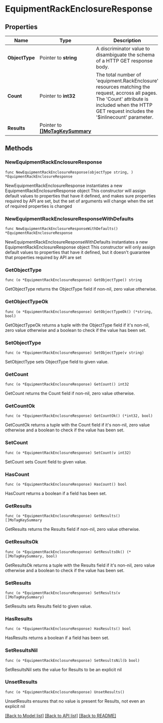 # EquipmentRackEnclosureResponse

## Properties

Name | Type | Description | Notes
------------ | ------------- | ------------- | -------------
**ObjectType** | Pointer to **string** | A discriminator value to disambiguate the schema of a HTTP GET response body. | 
**Count** | Pointer to **int32** | The total number of &#39;equipment.RackEnclosure&#39; resources matching the request, accross all pages. The &#39;Count&#39; attribute is included when the HTTP GET request includes the &#39;$inlinecount&#39; parameter. | [optional] 
**Results** | Pointer to [**[]MoTagKeySummary**](mo.TagKeySummary.md) |  | [optional] 

## Methods

### NewEquipmentRackEnclosureResponse

`func NewEquipmentRackEnclosureResponse(objectType string, ) *EquipmentRackEnclosureResponse`

NewEquipmentRackEnclosureResponse instantiates a new EquipmentRackEnclosureResponse object
This constructor will assign default values to properties that have it defined,
and makes sure properties required by API are set, but the set of arguments
will change when the set of required properties is changed

### NewEquipmentRackEnclosureResponseWithDefaults

`func NewEquipmentRackEnclosureResponseWithDefaults() *EquipmentRackEnclosureResponse`

NewEquipmentRackEnclosureResponseWithDefaults instantiates a new EquipmentRackEnclosureResponse object
This constructor will only assign default values to properties that have it defined,
but it doesn't guarantee that properties required by API are set

### GetObjectType

`func (o *EquipmentRackEnclosureResponse) GetObjectType() string`

GetObjectType returns the ObjectType field if non-nil, zero value otherwise.

### GetObjectTypeOk

`func (o *EquipmentRackEnclosureResponse) GetObjectTypeOk() (*string, bool)`

GetObjectTypeOk returns a tuple with the ObjectType field if it's non-nil, zero value otherwise
and a boolean to check if the value has been set.

### SetObjectType

`func (o *EquipmentRackEnclosureResponse) SetObjectType(v string)`

SetObjectType sets ObjectType field to given value.


### GetCount

`func (o *EquipmentRackEnclosureResponse) GetCount() int32`

GetCount returns the Count field if non-nil, zero value otherwise.

### GetCountOk

`func (o *EquipmentRackEnclosureResponse) GetCountOk() (*int32, bool)`

GetCountOk returns a tuple with the Count field if it's non-nil, zero value otherwise
and a boolean to check if the value has been set.

### SetCount

`func (o *EquipmentRackEnclosureResponse) SetCount(v int32)`

SetCount sets Count field to given value.

### HasCount

`func (o *EquipmentRackEnclosureResponse) HasCount() bool`

HasCount returns a boolean if a field has been set.

### GetResults

`func (o *EquipmentRackEnclosureResponse) GetResults() []MoTagKeySummary`

GetResults returns the Results field if non-nil, zero value otherwise.

### GetResultsOk

`func (o *EquipmentRackEnclosureResponse) GetResultsOk() (*[]MoTagKeySummary, bool)`

GetResultsOk returns a tuple with the Results field if it's non-nil, zero value otherwise
and a boolean to check if the value has been set.

### SetResults

`func (o *EquipmentRackEnclosureResponse) SetResults(v []MoTagKeySummary)`

SetResults sets Results field to given value.

### HasResults

`func (o *EquipmentRackEnclosureResponse) HasResults() bool`

HasResults returns a boolean if a field has been set.

### SetResultsNil

`func (o *EquipmentRackEnclosureResponse) SetResultsNil(b bool)`

 SetResultsNil sets the value for Results to be an explicit nil

### UnsetResults
`func (o *EquipmentRackEnclosureResponse) UnsetResults()`

UnsetResults ensures that no value is present for Results, not even an explicit nil

[[Back to Model list]](../README.md#documentation-for-models) [[Back to API list]](../README.md#documentation-for-api-endpoints) [[Back to README]](../README.md)


